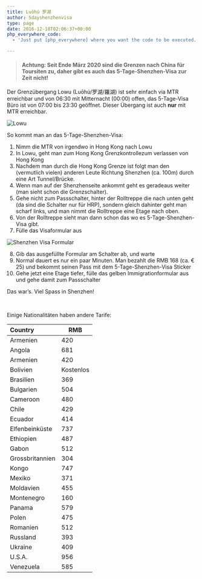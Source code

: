 ```yaml
---
title: Luōhú 罗湖
author: 5dayshenzhenvisa
type: page
date: 2016-12-18T02:06:37+00:00
php_everywhere_code:
  - 'Just put [php_everywhere] where you want the code to be executed.'

---
```


> #### Achtung: Seit Ende M&auml;rz 2020 sind die Grenzen nach China f&uuml;r Toursiten zu, daher gibt es auch das 5-Tage-Shenzhen-Visa zur Zeit **nicht**!

Der Grenzübergang Lowu (Luōhú/罗湖/羅湖) ist sehr einfach via MTR erreichbar und von 06:30 mit Mitternacht (00:00) offen, das 5-Tage-Visa Büro ist von 07:00 bis 23:30 geöffnet. Dieser Übergang ist auch **nur** mit MTR erreichbar. 

![Lowu](/uploads/to.shenzhen.jpg)

So kommt man an das 5-Tage-Shenzhen-Visa:

  1. Nimm die MTR von irgendwo in Hong Kong nach Lowu
  2. In Lowu, geht man zum Hong Kong Grenzkontrollezum verlassen von Hong Kong
  3. Nachdem man durch die Hong Kong Grenze ist folgt man den (vermutlich vielen) anderen Leute Richtung Shenzhen (ca. 100m) durch eine Art Tunnel/Brücke.
  4. Wenn man auf der Shenzhenseite ankommt geht es geradeaus weiter (man sieht schon die Grenzschalter).
  5. Gehe nicht zum Passschalter, hinter der Rolltreppe die nach unten geht (da sind die Schalter nur für HRP), sondern gleich dahinter geht man scharf links, und man nimmt die Rolltreppe eine Etage nach oben. 
  6. Von der Rolltreppe sieht man dann schon das wo es 5-Tage-Shenzhen-Visa gibt. 
  7. Fülle das Visaformular aus

![Shenzhen Visa Formular](/uploads/application.card.jpg)

  8. Gib das ausgefüllte Formular am Schalter ab, und warte
  9. Normal dauert es nur ein paar Minuten. Man bezahlt die RMB 168 (ca. &euro; 25) und bekommt seinen Pass mit dem 5-Tage-Shenzhen-Visa Sticker
 10. Gehe jetzt eine Etage tiefer, fülle das gelben Immigrationformular aus und gehe damit zum Passschalter

Das war&#8217;s. Viel Spass in Shenzhen!

&nbsp;

Einige Nationalitäten haben andere Tarife:


| Country |	RMB |
| :--- | --- |
| Armenien |	420 |
| Angola |	681 |
| Armenien |	420 |
| Bolivien |	Kostenlos |
| Brasilien | 369 |
| Bulgarien |	504 |
| Cameroon |	480 |
| Chile |	429 |
| Ecuador |	414 |
| Elfenbeinküste |	737 |
| Ethiopien |	487 |
| Gabon |	512 |
| Grossbritannien |	304 |
| Kongo |	747 |
| Mexiko |	371 |
| Moldavien |	455 |
| Montenegro |	160 |
| Panama |	579 |
| Polen |	475 |
| Romanien |	512 |
| Russland |	393 |
| Ukraine |	409 |
| U.S.A. |	956 |
| Venezuela |	585 |


 [1]: http://localhost:8099/5daysz/wp-content/uploads/2016/11/5dayfront.jpg